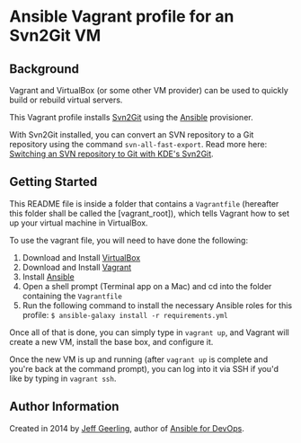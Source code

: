 # Ansible Vagrant profile for an Svn2Git VM

## Background

Vagrant and VirtualBox (or some other VM provider) can be used to quickly build or rebuild virtual servers.

This Vagrant profile installs [Svn2Git](https://lucene.apache.org/solr/) using the [Ansible](http://www.ansible.com/) provisioner.

With Svn2Git installed, you can convert an SVN repository to a Git repository using the command `svn-all-fast-export`. Read more here: [Switching an SVN repository to Git with KDE's Svn2Git](http://www.midwesternmac.com/blogs/jeff-geerling/switching-svn-repository-git2svn).

## Getting Started

This README file is inside a folder that contains a `Vagrantfile` (hereafter this folder shall be called the [vagrant_root]), which tells Vagrant how to set up your virtual machine in VirtualBox.

To use the vagrant file, you will need to have done the following:

  1. Download and Install [VirtualBox](https://www.virtualbox.org/wiki/Downloads)
  2. Download and Install [Vagrant](https://www.vagrantup.com/downloads.html)
  3. Install [Ansible](http://docs.ansible.com/ansible/latest/intro_installation.html)
  4. Open a shell prompt (Terminal app on a Mac) and cd into the folder containing the `Vagrantfile`
  5. Run the following command to install the necessary Ansible roles for this profile: `$ ansible-galaxy install -r requirements.yml`

Once all of that is done, you can simply type in `vagrant up`, and Vagrant will create a new VM, install the base box, and configure it.

Once the new VM is up and running (after `vagrant up` is complete and you're back at the command prompt), you can log into it via SSH if you'd like by typing in `vagrant ssh`.

## Author Information

Created in 2014 by [Jeff Geerling](https://www.jeffgeerling.com/), author of [Ansible for DevOps](https://www.ansiblefordevops.com/).
